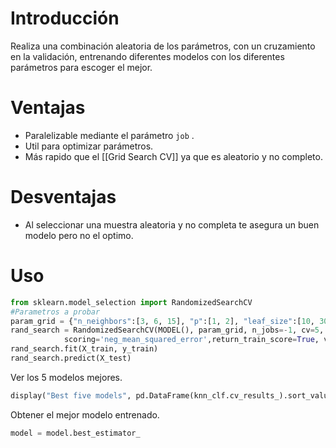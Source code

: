 # Introducción
Realiza una combinación aleatoria de los parámetros, con un cruzamiento en la validación, entrenando diferentes modelos con los diferentes parámetros para escoger el mejor.

# Ventajas
- Paralelizable mediante el parámetro  `job` .
- Util para optimizar parámetros.
- Más rapido que el [[Grid Search CV]] ya que es aleatorio y no completo.
# Desventajas
-  Al seleccionar una muestra aleatoria y no completa te asegura un buen modelo pero no el optimo.
# Uso

```python
from sklearn.model_selection import RandomizedSearchCV
#Parametros a probar
param_grid = {"n_neighbors":[3, 6, 15], "p":[1, 2], "leaf_size":[10, 30, 50]}
rand_search = RandomizedSearchCV(MODEL(), param_grid, n_jobs=-1, cv=5,
			scoring='neg_mean_squared_error',return_train_score=True, verbose=2)
rand_search.fit(X_train, y_train)
rand_search.predict(X_test)

```
Ver los 5 modelos mejores.
```python
display("Best five models", pd.DataFrame(knn_clf.cv_results_).sort_values("rank_test_score").head(5))
```
Obtener el mejor modelo entrenado.
```python
model = model.best_estimator_
```